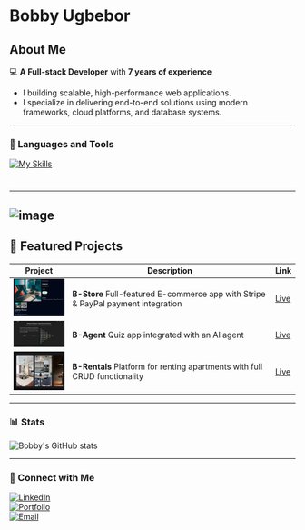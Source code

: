 # Bobby Ugbebor

## About Me
💻 **A Full-stack Developer** with **7 years of experience** 
- I building scalable, high-performance web applications.  
- I specialize in delivering end-to-end solutions using modern frameworks, cloud platforms, and database systems.  

---

### 🧰 Languages and Tools

[![My Skills](https://skillicons.dev/icons?i=typescript,javascript,python,nodejs,express,fastapi,react,nextjs,postgresql,mongodb,mysql,docker,kubernetes,aws,cypress,linux,nginx&perline=18)](https://skillicons.dev)

#


---
![image](https://media0.giphy.com/media/v1.Y2lkPTc5MGI3NjExemw1Z3F4dXpsNzVzNW9xZmZvYXIxbjY3bHQweGs0a3U5ZGFzYnFzNSZlcD12MV9pbnRlcm5hbF9naWZfYnlfaWQmY3Q9Zw/l2QDPStBfVQjHXSOk/giphy.gif?raw=true)
---

## 🌟 Featured Projects

| Project | Description | Link |
|---------|-------------|------|
| <img src="https://github.com/MDBBee/MDBBee/blob/main/b-store.png?raw=true" width="120"/>  | **B-Store** Full-featured E-commerce app with Stripe & PayPal payment integration | [Live](https://b-store-three.vercel.app) |
| <img src="https://github.com/MDBBee/MDBBee/blob/main/Screenshot%202025-08-14%20111419.png?raw=true" width="120"/>  | **B-Agent** Quiz app integrated with an AI agent | [Live](https://bagent.onrender.com) |
| <img src="https://github.com/MDBBee/MDBBee/blob/main/b-furnitures.png?raw=true" width="120"/> | **B-Rentals** Platform for renting apartments with full CRUD functionality | [Live](https://b-rentals.vercel.app) |


---

### 📊 Stats
![Bobby's GitHub stats](https://github-readme-stats.vercel.app/api?username=mdbbee&show_icons=true&theme=tokyonight)


---

### 🤝 Connect with Me
[![LinkedIn](https://img.shields.io/badge/LinkedIn-blue?style=for-the-badge&logo=linkedin)](https://www.linkedin.com/in/bobby-ugbebor)  
[![Portfolio](https://img.shields.io/badge/Portfolio-black?style=for-the-badge&logo=vercel)](https://bobbyugbebor.com)  
[![Email](https://img.shields.io/badge/Email-white?style=for-the-badge&logo=gmail)](mailto:bobbyugbebor@gmail.com)  
